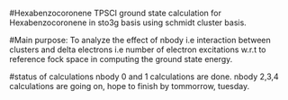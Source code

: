 #Hexabenzocoronene
TPSCI ground state calculation for Hexabenzocoronene in sto3g basis using schmidt cluster basis.


#Main purpose:
To analyze the effect of nbody i.e interaction between clusters and delta electrons i.e number of electron excitations w.r.t to reference fock space in computing the ground state energy.

#status of calculations
nbody 0 and 1 calculations are done.
nbody 2,3,4 calculations are going on, hope to finish by tommorrow, tuesday.
